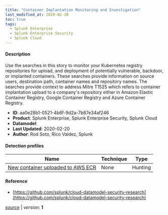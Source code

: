 ```yaml
---
title: "Container Implantation Monitoring and Investigation"
last_modified_at: 2020-02-20
toc: true
tags:
  - Splunk Enterprise
  - Splunk Enterprise Security
  - Splunk Cloud
---
```


#### Description

Use the searches in this story to monitor your Kubernetes registry repositories for upload, and deployment of potentially vulnerable, backdoor, or implanted containers. These searches provide information on source users, destination path, container names and repository names. The searches provide context to address Mitre T1525 which refers to container implantation upload to a company's repository either in Amazon Elastic Container Registry, Google Container Registry and Azure Container Registry.

- **ID**: aa0e28b1-0521-4b6f-9d2a-7b87e34af246
- **Product**: Splunk Enterprise, Splunk Enterprise Security, Splunk Cloud
- **Datamodel**: 
- **Last Updated**: 2020-02-20
- **Author**: Rod Soto, Rico Valdez, Splunk

#### Detection profiles

| Name        | Technique   | Type         |
| ----------- | ----------- |--------------|
| [New container uploaded to AWS ECR](/cloud/new_container_uploaded_to_aws_ecr/) | None | Hunting |

#### Reference

* [https://github.com/splunk/cloud-datamodel-security-research](https://github.com/splunk/cloud-datamodel-security-research)



[_source_](https://github.com/splunk/security_content/tree/develop/stories/container_implantation_monitoring_and_investigation.yml) | _version_: **1**